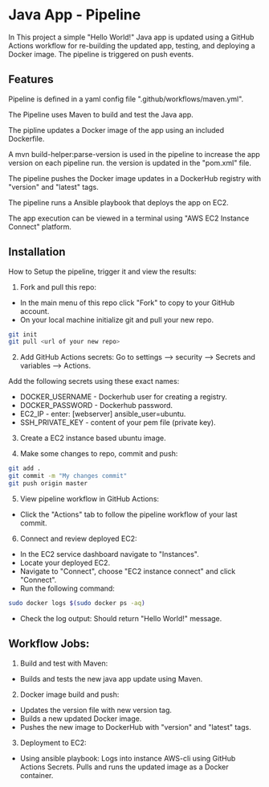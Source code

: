 
# Java App -  Pipeline
In This project a simple "Hello World!" Java app is updated using a GitHub Actions workflow for re-building the updated app, testing, and deploying a Docker image. The pipeline is triggered on push events.

## Features 
Pipeline is defined in a yaml config file ".github/workflows/maven.yml".

The Pipeline uses Maven to build and test the Java app.

The pipline updates a Docker image of the app using an included Dockerfile.

A mvn build-helper:parse-version is used in the pipeline to increase the app version on each pipeline run. the version is updated in the "pom.xml" file.

The pipeline pushes the Docker image updates in a DockerHub registry with "version" and "latest" tags.

The pipeline runs a Ansible playbook that deploys the app on EC2.

The app execution can be viewed in a terminal using "AWS EC2 Instance Connect" platform.

## Installation
How to Setup the pipeline, trigger it and view the results:

1. Fork and pull this repo:
- In the main menu of this repo click "Fork" to copy to your GitHub account.
- On your local machine initialize git and pull your new repo.

```bash
git init
git pull <url of your new repo> 
```
2. Add GitHub Actions secrets:
Go to settings --> security --> Secrets and variables --> Actions.

Add the following secrets using these exact names:
- DOCKER_USERNAME - Dockerhub user for creating a registry.
- DOCKER_PASSWORD - Dockerhub password.
- EC2_IP - enter: [webserver] <ip target where app will run> ansible_user=ubuntu.
- SSH_PRIVATE_KEY - content of your pem file (private key).

3. Create a EC2 instance based ubuntu image.

4. Make some changes to repo, commit and push:

```bash
git add .
git commit -m "My changes commit"
git push origin master
```
5. View pipeline workflow in GitHub Actions:
- Click the "Actions" tab to follow the pipeline workflow of your last commit.

6. Connect and review deployed EC2:
- In the EC2 service dashboard navigate to "Instances".
- Locate your deployed EC2.
- Navigate to "Connect", choose "EC2 instance connect" and click "Connect".
- Run the following command: 
```bash
sudo docker logs $(sudo docker ps -aq)
```
- Check the log output: Should return "Hello World!" message.

## Workflow Jobs:

1. Build and test with Maven:
- Builds and tests the new java app update using Maven.

2. Docker image build and push:
- Updates the version file with new version tag.
- Builds a new updated Docker image.
- Pushes the new image to DockerHub with "version" and "latest" tags.

3. Deployment to EC2:
- Using ansible playbook: Logs into instance AWS-cli using GitHub Actions Secrets. Pulls and runs the updated image as a Docker container.
